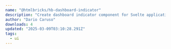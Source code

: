 ```yaml
---
name: "@htmlbricks/hb-dashboard-indicator"
description: "Create dashboard indicator component for Svelte applications."
author: "Dario Caruso"
downloads: 4
updated: "2025-03-09T03:10:28.291Z"
tags: 
  - ui
---
```

